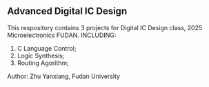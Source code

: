 ## Advanced Digital IC Design
This respository contains 3 projects for Digital IC Design class, 2025 Microelectronics FUDAN. 
INCLUDING: 
1. C Language Control;
2. Logic Synthesis;
3. Routing Agorithm;

Author: Zhu Yanxiang, Fudan University
